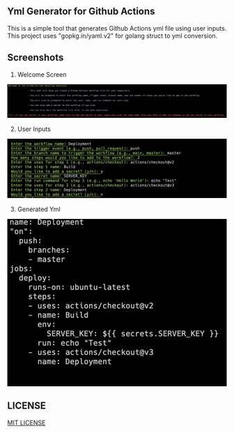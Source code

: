 ## Yml Generator for Github Actions

This is a simple tool that generates Github Actions yml file using user inputs. This project uses "gopkg.in/yaml.v2" for golang struct to yml conversion.


## Screenshots

1. Welcome Screen

![Welcome Screen](./screenshots/mainScreen.png)

2. User Inputs

![User Inputs](./screenshots/UserInputs.png)

3. Generated Yml

![Generated Yml](./screenshots/output.png)


## LICENSE

[MIT LICENSE](LICENSE)